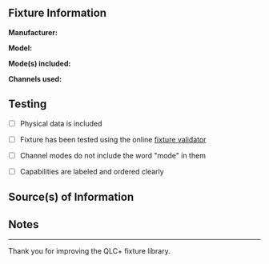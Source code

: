 <!--
Thank you for contributing a new fixture to QLC+!

Please make sure you've tested the fixture file thoroughly. This template will help reviewers validate and merge your contribution smoothly.
-->

## Fixture Information

**Manufacturer:**  
<!-- Example: Chauvet -->

**Model:**  
<!-- Example: Intimidator Spot 160 -->

**Mode(s) included:**  
<!-- List each DMX mode included, e.g. "16-channel", "8-channel basic", etc. -->

**Channels used:**  
<!-- Total number of DMX channels used, including any 16-bit pairs -->

## Testing

- [ ] Physical data is included 
- [ ] Fixture has been tested using the online [fixture validator](https://www.qlcplus.org/fixture_validator.php)
- [ ] Channel modes do not include the word "mode" in them
- [ ] Capabilities are labeled and ordered clearly


## Source(s) of Information

<!-- Links to user manuals, DMX charts, official product pages, or any reference used -->

## Notes

<!-- Add any comments for the reviewer or explain any specific decisions made in the fixture file -->

---

Thank you for improving the QLC+ fixture library.
